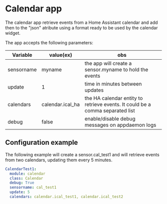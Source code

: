 # Calendar app

The calendar app retrieve events from a Home Assistant calendar and add then
to the "json" atribute using a format ready to be used by the calendar widget.

The app accepts the following parameters:

Variable  |  value(ex)  | obs   
----------|----------|----
sensorname| myname   | the app will create a sensor.myname to hold the events
update    | 1        | time in minutes between updates
calendars | calendar.ical_ha | the HA calendar entity to retrieve events. It could be a comma separated list
debug     |   false | enable/disable debug messages on appdaemon logs

## Configuration example

The following example will create a sensor.cal_test1 and will retrieve events 
from two calendars, updating them every 5 minutes. 
 
```yaml
CalendarTest1:
  module: calendar
  class: Calendar
  debug: True
  sensorname: cal_test1
  update: 5 
  calendars: calendar.ical_test1, calendar.ical_test2
  ```
